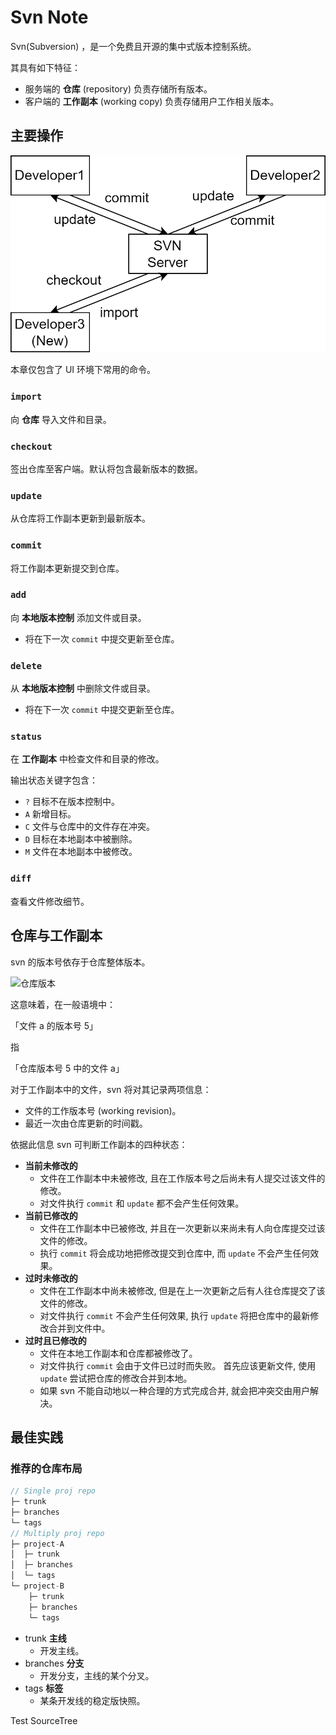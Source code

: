 # Svn Note

Svn(Subversion) ，是一个免费且开源的集中式版本控制系统。

其具有如下特征：

- 服务端的 **仓库** (repository) 负责存储所有版本。
- 客户端的 **工作副本** (working copy) 负责存储用户工作相关版本。

## 主要操作

![Svn 工作流](../pic/svnWorkFlow.png)

本章仅包含了 UI 环境下常用的命令。

### `import`

向 **仓库** 导入文件和目录。

### `checkout`

签出仓库至客户端。默认将包含最新版本的数据。

### `update`

从仓库将工作副本更新到最新版本。

### `commit`

将工作副本更新提交到仓库。

### `add`

向 **本地版本控制** 添加文件或目录。

- 将在下一次 `commit` 中提交更新至仓库。

### `delete`

从 **本地版本控制** 中删除文件或目录。

- 将在下一次 `commit` 中提交更新至仓库。

### `status`

在 **工作副本** 中检查文件和目录的修改。

输出状态关键字包含：

- `?` 目标不在版本控制中。
- `A` 新增目标。
- `C` 文件与仓库中的文件存在冲突。
- `D` 目标在本地副本中被删除。
- `M` 文件在本地副本中被修改。

### `diff`

查看文件修改细节。

## 仓库与工作副本

svn 的版本号依存于仓库整体版本。

![仓库版本](https://svnbook.red-bean.com/nightly/zh/images/ch02dia7.png)

这意味着，在一般语境中：

「文件 a 的版本号 5」

指

「仓库版本号 5 中的文件 a」

对于工作副本中的文件，svn 将对其记录两项信息：

- 文件的工作版本号 (working revision)。
- 最近一次由仓库更新的时间戳。

依据此信息 svn 可判断工作副本的四种状态：

- **当前未修改的**
  - 文件在工作副本中未被修改, 且在工作版本号之后尚未有人提交过该文件的修改。
  - 对文件执行 `commit` 和 `update` 都不会产生任何效果。
- **当前已修改的**
  - 文件在工作副本中已被修改, 并且在一次更新以来尚未有人向仓库提交过该文件的修改。
  - 执行 `commit` 将会成功地把修改提交到仓库中, 而 `update` 不会产生任何效果。
- **过时未修改的**
  - 文件在工作副本中尚未被修改, 但是在上一次更新之后有人往仓库提交了该文件的修改。
  - 对文件执行 `commit` 不会产生任何效果, 执行 `update` 将把仓库中的最新修改合并到文件中。
- **过时且已修改的**
  - 文件在本地工作副本和仓库都被修改了。
  - 对文件执行 `commit` 会由于文件已过时而失败。 首先应该更新文件, 使用 `update` 尝试把仓库的修改合并到本地。
  - 如果 svn 不能自动地以一种合理的方式完成合并, 就会把冲突交由用户解决。

## 最佳实践

### 推荐的仓库布局

```java
// Single proj repo
├─ trunk
├─ branches
└─ tags
// Multiply proj repo
├─ project-A
│  ├─ trunk
│  ├─ branches
│  └─ tags
└─ project-B
    ├─ trunk
    ├─ branches
    └─ tags
```

- trunk **主线**
  - 开发主线。
- branches **分支**
  - 开发分支，主线的某个分叉。
- tags **标签**
  - 某条开发线的稳定版快照。

Test SourceTree
